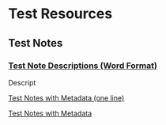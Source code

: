 # Test Resources

## Test Notes

### [Test Note Descriptions (Word Format)](./test_notes/test_note_descriptions.docx)

Descript

[Test Notes with Metadata (one line)](./test_notes/test_notes_with_metadata_one_line.txt)

[Test Notes with Metadata](./test_notes/test_notes_with_metadata.csv)